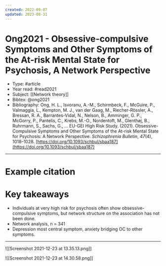 ```yaml
---
created: 2022-09-07
updated: 2023-08-31
---
```

# Ong2021 - Obsessive-compulsive Symptoms and Other Symptoms of the At-risk Mental State for Psychosis, A Network Perspective

* Type: #article
* Year read: #read2021
* Subject: [[Network theory]] 
* Bibtex: @ong2021
* Bibliography: Ong, H. L., Isvoranu, A.-M., Schirmbeck, F., McGuire, P., Valmaggia, L., Kempton, M. J., van der Gaag, M., Riecher-Rössler, A., Bressan, R. A., Barrantes-Vidal, N., Nelson, B., Amminger, G. P., McGorry, P., Pantelis, C., Krebs, M.-O., Nordentoft, M., Glenthøj, B., Ruhrmann, S., Sachs, G., … EU-GEI High Risk Study. (2021). Obsessive-Compulsive Symptoms and Other Symptoms of the At-risk Mental State for Psychosis: A Network Perspective. _Schizophrenia Bulletin_, _47_(4), 1018–1028. [https://doi.org/10.1093/schbul/sbaa187](https://doi.org/10.1093/schbul/sbaa187)
---
# Example citation


# Key takeaways
* Individuals at very high risk for psychosis often show obsessive-compulsive symptoms, but network structure on the association has not been done.
* Network analysis, n = 341 
* Depression most central symptom, anxiety bridging OC to other symptoms.

---

![[Screenshot 2021-12-23 at 13.35.13.png]]

![[Screenshot 2021-12-23 at 14.30.58.png]]